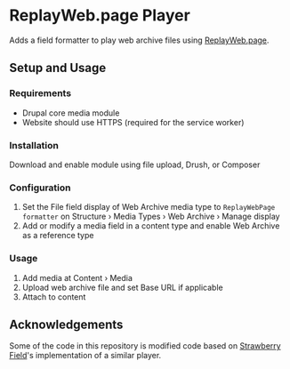 # ReplayWeb.page Player #
Adds a field formatter to play web archive files using [ReplayWeb.page](https://webrecorder.net/). 

## Setup and Usage ## 
### Requirements ###
- Drupal core media module
- Website should use HTTPS (required for the service worker)  

### Installation ###
Download and enable module using file upload, Drush, or Composer

### Configuration ###
1. Set the File field display of Web Archive media type to `ReplayWebPage formatter` on Structure › Media Types › Web Archive
› Manage display
2. Add or modify a media field in a content type and enable Web Archive as a reference type

### Usage ###
1. Add media at Content › Media
2. Upload web archive file and set Base URL if applicable
3. Attach to content

## Acknowledgements ##
Some of the code in this repository is modified code based on [Strawberry Field](https://github.com/esmero/strawberryfield)'s implementation of a similar player. 
